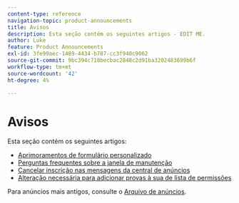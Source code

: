 ```yaml
---
content-type: reference
navigation-topic: product-announcements
title: Avisos
description: Esta seção contém os seguintes artigos - EDIT ME.
author: Luke
feature: Product Announcements
exl-id: 3fe99aec-1489-4434-b787-cc3f940c9062
source-git-commit: 9bc394c718becbac2848c2d91ba3202483699b6f
workflow-type: tm+mt
source-wordcount: '42'
ht-degree: 4%

---
```


# Avisos

Esta seção contém os seguintes artigos:

* [Aprimoramentos de formulário personalizado](../../product-announcements/announcements/custom-form-enhancements.md)
* [Perguntas frequentes sobre a janela de manutenção](../../product-announcements/announcements/maintenance-window-faq.md)
* [Cancelar inscrição nas mensagens da central de anúncios](unsubscribe-from-ac-messages.md)
* [Alteração necessária para adicionar provas à sua  de lista de permissões](proofhq-domain-change-workfront.md)



Para anúncios mais antigos, consulte o [Arquivo de anúncios](announcement-archive/announcement-archive.md).
